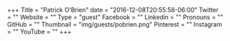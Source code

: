 +++
Title = "Patrick O&#39;Brien"
date = "2016-12-08T20:55:58-06:00"
Twitter = ""
Website = ""
Type = "guest"
Facebook = ""
Linkedin = ""
Pronouns = ""
GitHub = ""
Thumbnail = "img/guests/pobrien.png"
Pinterest = ""
Instagram = ""
YouTube = ""
+++

